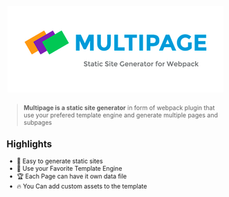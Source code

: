 <h1 align="center">
  <img src="logo.jpg" alt="Multipage" />
</h1>

> **Multipage is a static site generator** in form of webpack plugin that use your prefered template engine and generate multiple pages and subpages

## Highlights

- :tada: Easy to generate static sites
- :electric_plug: Use your Favorite Template Engine
- :trophy: Each Page can have it own data file
- :fire: You Can add custom assets to the template

